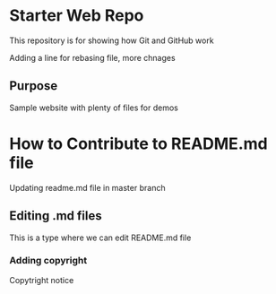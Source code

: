 # Starter Web Repo

This repository is for showing how Git and GitHub work

Adding a line for rebasing file,
more chnages 

## Purpose

Sample website with plenty of files for demos

# How to Contribute to README.md file
Updating readme.md file in master branch

## Editing .md files
This is a type where we can edit README.md file

### Adding copyright
Copytright notice